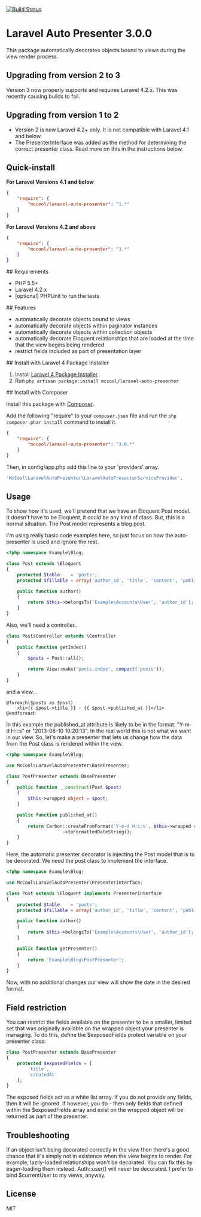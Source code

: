 [![Build Status](https://travis-ci.org/ShawnMcCool/laravel-auto-presenter.svg?branch=master)](https://travis-ci.org/ShawnMcCool/laravel-auto-presenter)

# Laravel Auto Presenter 3.0.0

This package automatically decorates objects bound to views during the view render process.

## Upgrading from version 2 to 3

Version 3 now properly supports and requires Laravel 4.2.x. This was recently causing builds to fail.

## Upgrading from version 1 to 2

* Version 2 is now Laravel 4.2+ only. It is not compatible with Laravel 4.1 and below.
* The PresenterInterface was added as the method for determining the correct presenter class. Read more on this in the instructions below.

## Quick-install

**For Laravel Versions 4.1 and below**

```json
{
    "require": {
        "mccool/laravel-auto-presenter": "1.*"
    }
}
```

**For Laravel Versions 4.2 and above**

```json
{
    "require": {
        "mccool/laravel-auto-presenter": "3.*"
    }
}
```

<a name="requirements"/>
## Requirements

- PHP 5.5+
- Laravel 4.2.x
- [optional] PHPUnit to run the tests

<a name="features"/>
## Features

- automatically decorate objects bound to views
- automatically decorate objects within paginator instances
- automatically decorate objects within collection objects
- automatically decorate Eloquent relationships that are loaded at the time that the view begins being rendered
- restrict fields included as part of presentation layer

<a name="install-laravel-package-installer"/>
## Install with Laravel 4 Package Installer

1. Install [Laravel 4 Package Installer](https://github.com/rtablada/package-installer)
2. Run `php artisan package:install mccool/laravel-auto-presenter`

<a name="install-composer"/>
## Install with Composer

Install this package with [Composer](http://getcomposer.org/).

Add the following "require" to your `composer.json` file and run the `php composer.phar install` command to install it.

```json
{
    "require": {
        "mccool/laravel-auto-presenter": "3.0.*"
    }
}
```

Then, in config/app.php add this line to your 'providers' array.

```php
'McCool\LaravelAutoPresenter\LaravelAutoPresenterServiceProvider',
```

## Usage

To show how it's used, we'll pretend that we have an Eloquent Post model. It doesn't have to be Eloquent, it could be any kind of class. But, this is a normal situation. The Post model represents a blog post.

I'm using really basic code examples here, so just focus on how the auto-presenter is used and ignore the rest.

```php
<?php namespace Example\Blog;

class Post extends \Eloquent
{
    protected $table    = 'posts';
    protected $fillable = array('author_id', 'title', 'content', 'published_at');

    public function author()
    {
        return $this->belongsTo('Example\Accounts\User', 'author_id');
    }
}
```

Also, we'll need a controller..

```php
class PostsController extends \Controller
{
    public function getIndex()
    {
        $posts = Post::all();

        return View::make('posts.index', compact('posts'));
    }
}
```

and a view...

```twig
@foreach($posts as $post)
    <li>{{ $post->title }} - {{ $post->published_at }}</li>
@endforeach
```

In this example the published_at attribute is likely to be in the format: "Y-m-d H:i:s" or "2013-08-10 10:20:13". In the real world this is not what we want in our view. So, let's make a presenter that lets us change how the data from the Post class is rendered within the view.

```php
<?php namespace Example\Blog;

use McCool\LaravelAutoPresenter\BasePresenter;

class PostPresenter extends BasePresenter
{
    public function __construct(Post $post)
    {
        $this->wrapped object = $post;
    }

    public function published_at()
    {
        return Carbon::createFromFormat('Y-m-d H:i:s', $this->wrapped object->published_at, 'Europe/Berlin')
                     ->toFormattedDateString();
    }
}
```

Here, the automatic presenter decorator is injecting the Post model that is to be decorated. We need the post class to implement the interface.

```php
<?php namespace Example\Blog;

use McCool\LaravelAutoPresenter\PresenterInterface;

class Post extends \Eloquent implements PresenterInterface
{
    protected $table    = 'posts';
    protected $fillable = array('author_id', 'title', 'content', 'published_at');

    public function author()
    {
        return $this->belongsTo('Example\Accounts\User', 'author_id');
    }

    public function getPresenter()
    {
        return 'Example\Blog\PostPresenter';
    }
}
```

Now, with no additional changes our view will show the date in the desired format.

## Field restriction

You can restrict the fields available on the presenter to be a smaller, limited set that was originally available on the wrapped object your presenter is managing. To do this, define the $exposedFields protect variable on your presenter class:

```php
class PostPresenter extends BasePresenter
{
	protected $exposedFields = [
		'title',
		'createdAt'
	];
}
```

The exposed fields act as a white list array. If you do not provide any fields, then it will be ignored. If however, you do - then only fields that defined within the $exposedFields array and exist on the wrapped object will be returned as part of the presenter.

## Troubleshooting

If an object isn't being decorated correctly in the view then there's a good chance that it's simply not in existence when the view begins to render. For example, lazily-loaded relationships won't be decorated. You can fix this by eager-loading them instead. Auth::user() will never be decorated. I prefer to bind $currentUser to my views, anyway.

## License

MIT
